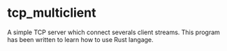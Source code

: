 # tcp_multiclient

A simple TCP server which connect severals client streams.
This program has been written to learn how to use Rust langage.
